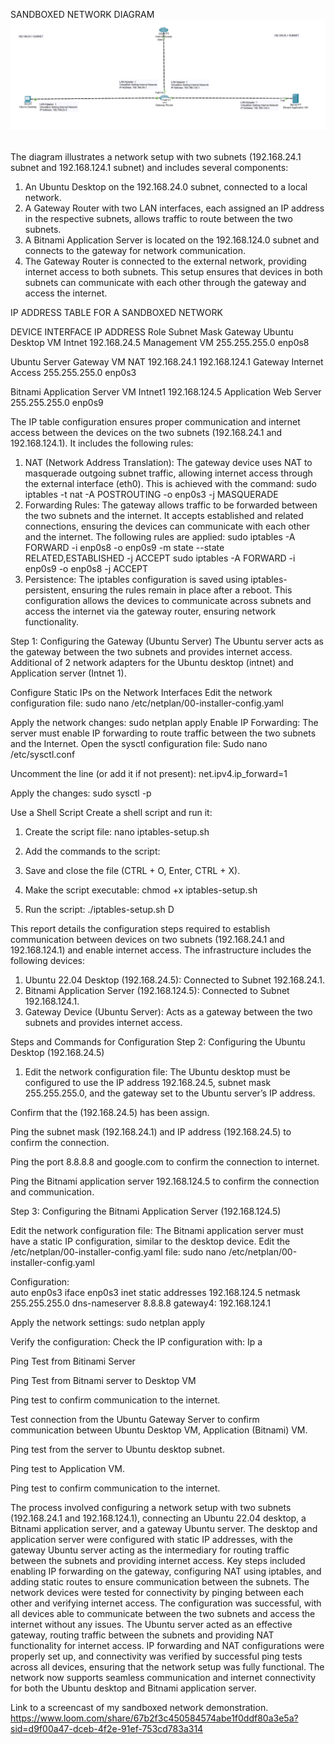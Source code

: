 SANDBOXED NETWORK DIAGRAM
![Network Diagram](doc/Networkdiagram.png) <br><br/>









The diagram illustrates a network setup with two subnets (192.168.24.1 subnet and 192.168.124.1 subnet) and includes several components:
1.	An Ubuntu Desktop on the 192.168.24.0 subnet, connected to a local network.
2.	A Gateway Router with two LAN interfaces, each assigned an IP address in the respective subnets, allows traffic to route between the two subnets.
3.	A Bitnami Application Server is located on the 192.168.124.0 subnet and connects to the gateway for network communication.
4.	The Gateway Router is connected to the external network, providing internet access to both subnets.
This setup ensures that devices in both subnets can communicate with each other through the gateway and access the internet.




IP ADDRESS TABLE FOR A SANDBOXED NETWORK

DEVICE	INTERFACE	IP ADDRESS	Role	Subnet Mask	Gateway
Ubuntu Desktop VM	Intnet	192.168.24.5	Management
VM	255.255.255.0	enp0s8
					
Ubuntu Server Gateway VM	NAT	192.168.24.1
192.168.124.1	Gateway Internet Access	255.255.255.0	enp0s3
					
Bitnami Application Server VM	Intnet1	192.168.124.5	Application  Web Server	255.255.255.0	enp0s9
					

The IP table configuration ensures proper communication and internet access between the devices on the two subnets (192.168.24.1 and 192.168.124.1). It includes the following rules:
1.	NAT (Network Address Translation): The gateway device uses NAT to masquerade outgoing subnet traffic, allowing internet access through the external interface (eth0). This is achieved with the command:
sudo iptables -t nat -A POSTROUTING -o enp0s3 -j MASQUERADE
2.	Forwarding Rules: The gateway allows traffic to be forwarded between the two subnets and the internet. It accepts established and related connections, ensuring the devices can communicate with each other and the internet. The following rules are applied:
sudo iptables -A FORWARD -i enp0s8 -o enp0s9 -m state --state RELATED,ESTABLISHED -j ACCEPT
sudo iptables -A FORWARD -i enp0s9 -o enp0s8 -j ACCEPT
3.	Persistence: The iptables configuration is saved using iptables-persistent, ensuring the rules remain in place after a reboot.
This configuration allows the devices to communicate across subnets and access the internet via the gateway router, ensuring network functionality.


Step 1: Configuring the Gateway (Ubuntu Server)
The Ubuntu server acts as the gateway between the two subnets and provides internet access.
Additional of 2 network adapters for the Ubuntu desktop (intnet) and Application server (Intnet 1).
  
 

 
Configure Static IPs on the Network Interfaces
Edit the network configuration file: sudo nano /etc/netplan/00-installer-config.yaml
 

Apply the network changes:
sudo netplan apply 
Enable IP Forwarding: The server must enable IP forwarding to route traffic between the two subnets and the Internet.
Open the sysctl configuration file:
Sudo nano /etc/sysctl.conf
 
Uncomment the line (or add it if not present):
net.ipv4.ip_forward=1
 
Apply the changes:
sudo sysctl -p

Use a Shell Script
Create a shell script and run it:
1.	Create the script file:
nano iptables-setup.sh
2.	Add the commands to the script:
 
3.	Save and close the file (CTRL + O, Enter, CTRL + X).
4.	Make the script executable:
chmod +x iptables-setup.sh
5.	Run the script:
./iptables-setup.sh
D 

This report details the configuration steps required to establish communication between devices on two subnets (192.168.24.1 and 192.168.124.1) and enable internet access. The infrastructure includes the following devices:
1.	Ubuntu 22.04 Desktop (192.168.24.5): Connected to Subnet 192.168.24.1.
2.	Bitnami Application Server (192.168.124.5): Connected to Subnet 192.168.124.1.
3.	Gateway Device (Ubuntu Server): Acts as a gateway between the two subnets and provides internet access.

Steps and Commands for Configuration
Step 2: Configuring the Ubuntu Desktop (192.168.24.5)
1.	Edit the network configuration file: The Ubuntu desktop must be configured to use the IP address 192.168.24.5, subnet mask 255.255.255.0, and the gateway set to the Ubuntu server’s IP address.
 
 

Confirm that the (192.168.24.5) has been assign.
 

Ping the subnet mask (192.168.24.1) and IP address (192.168.24.5) to confirm the connection.
 

Ping the port 8.8.8.8 and google.com to confirm the connection to internet.

 
 
Ping the Bitnami application server 192.168.124.5 to confirm the connection and communication.
 








Step 3: Configuring the Bitnami Application Server (192.168.124.5)
 
Edit the network configuration file: The Bitnami application server must have a static IP configuration, similar to the desktop device.
Edit the /etc/netplan/00-installer-config.yaml file:
sudo nano /etc/netplan/00-installer-config.yaml

Configuration:    
auto enp0s3
iface enp0s3 inet static
addresses 192.168.124.5
netmask 255.255.255.0
dns-nameserver 8.8.8.8
gateway4: 192.168.124.1

Apply the network settings:
sudo netplan apply
        
          
  

Verify the configuration: Check the IP configuration with:
Ip a

 
Ping Test from Bitinami Server
 
Ping Test from Bitnami server to Desktop VM
 
Ping test to confirm communication to the internet.
 
Test connection from the Ubuntu Gateway Server to confirm communication between Ubuntu Desktop VM, Application (Bitnami) VM. 

Ping test from the server to Ubuntu desktop subnet.
 







Ping test to Application VM.
 

Ping test to confirm communication to the internet.
 




The process involved configuring a network setup with two subnets (192.168.24.1 and 192.168.124.1), connecting an Ubuntu 22.04 desktop, a Bitnami application server, and a gateway Ubuntu server. The desktop and application server were configured with static IP addresses, with the gateway Ubuntu server acting as the intermediary for routing traffic between the subnets and providing internet access. Key steps included enabling IP forwarding on the gateway, configuring NAT using iptables, and adding static routes to ensure communication between the subnets. The network devices were tested for connectivity by pinging between each other and verifying internet access.
The configuration was successful, with all devices able to communicate between the two subnets and access the internet without any issues. The Ubuntu server acted as an effective gateway, routing traffic between the subnets and providing NAT functionality for internet access. IP forwarding and NAT configurations were properly set up, and connectivity was verified by successful ping tests across all devices, ensuring that the network setup was fully functional. The network now supports seamless communication and internet connectivity for both the Ubuntu desktop and Bitnami application server.

Link to a screencast of my sandboxed network demonstration.
https://www.loom.com/share/67b2f3c450584574abe1f0ddf80a3e5a?sid=d9f00a47-dceb-4f2e-91ef-753cd783a314
